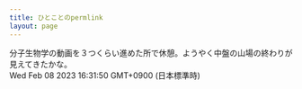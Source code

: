 ```yaml
---
title: ひとことのpermlink
layout: page
---
```

<div class="box" dt="1675841510177">
  分子生物学の動画を３つくらい進めた所で休憩。ようやく中盤の山場の終わりが見えてきたかな。
  <div class="content is-small">Wed Feb 08 2023 16:31:50 GMT+0900 (日本標準時)</div>
</div>